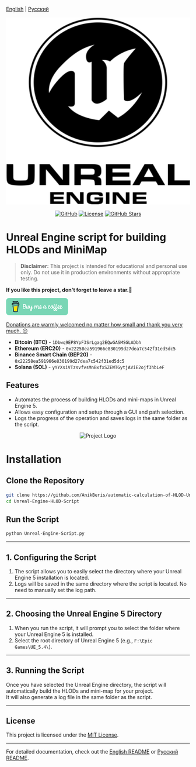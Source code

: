 
[English](/README.md) | [Русский](/README_ru_RU.md)

<p align="center">
  <picture>
    <source media="(prefers-color-scheme: dark)" srcset="./media/logo-dark.png">
    <img alt="Project Logo" src="./media/logo-light.png" width="512" height="512">
  </picture>
</p>

<div align="center">

[![GitHub](https://img.shields.io/badge/GitHub-blue?style=flat&logo=github)](https://github.com/AnikBeris/automatic-calculation-of-HLOD-Unreal-Engine)
[![License](https://img.shields.io/badge/License-purple?style=flat&logo=github)](./LICENSE)
[![GitHub Stars](https://img.shields.io/github/stars/your-repo?style=flat&logo=github&label=Stars&color=orange)](https://github.com/AnikBeris/automatic-calculation-of-HLOD-Unreal-Engine)

</div>

# Unreal Engine script for building HLODs and MiniMap

> **Disclaimer:** This project is intended for educational and personal use only. Do not use it in production environments without appropriate testing.

**If you like this project, don't forget to leave a star.**:star2:

<p align="left">
  <a href="https://pay.cloudtips.ru/p/7249ba98" target="_blank">
    <img src="./media/buymeacoffe.png" alt="Image">
  </a>
</p>

[Donations are warmly welcomed no matter how small and thank you very much. 😌](https://pay.cloudtips.ru/p/7249ba98)

- **Bitcoin (BTC)** - `1Dbwq9EP8YpF3SrLgag2EQwGASMSGLADbh`
- **Ethereum (ERC20)** - `0x22258ea591966e830199d27dea7c542f31ed5dc5`
- **Binance Smart Chain (BEP20)** - `0x22258ea591966e830199d27dea7c542f31ed5dc5`
- **Solana (SOL)** - `yYYXsiVTzsvfvsMnBxfxSZEWTGytjAViE2ojf3hbLeF`


## Features
- Automates the process of building HLODs and mini-maps in Unreal Engine 5.  
- Allows easy configuration and setup through a GUI and path selection.  
- Logs the progress of the operation and saves logs in the same folder as the script.  

<p align="center">
  <picture>
    <source media="(prefers-color-scheme: dark)" srcset="./media/05-info-channel-del.gif">
    <img alt="Project Logo" src="./media/05-info-channel-del.gif">
  </picture>
</p>


# Installation

## Clone the Repository
```bash
git clone https://github.com/AnikBeris/automatic-calculation-of-HLOD-Unreal-Engine.git
cd Unreal-Engine-HLOD-Script
```


## Run the Script
```bash
python Unreal-Engine-Script.py
```

---

## 1. Configuring the Script
1. The script allows you to easily select the directory where your Unreal Engine 5 installation is located.
2. Logs will be saved in the same directory where the script is located. No need to manually set the log path.

---

## 2. Choosing the Unreal Engine 5 Directory
1. When you run the script, it will prompt you to select the folder where your Unreal Engine 5 is installed.
2. Select the root directory of Unreal Engine 5 (e.g., `F:\Epic Games\UE_5.4\`).

---

## 3. Running the Script
Once you have selected the Unreal Engine directory, the script will automatically build the HLODs and mini-map for your project.  
It will also generate a log file in the same folder as the script.

---

## License
This project is licensed under the [MIT License](./LICENSE).

---

For detailed documentation, check out the [English README](/README.md) or [Русский README](/README_ru_RU.md).
